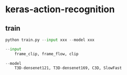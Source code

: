 # keras-action-recognition


## train
```python
python train.py --input xxx --model xxx

--input 
    frame_clip, frame_flow, clip
  
--model
    T3D-densenet121, T3D-densenet169, C3D, SlowFast
```

